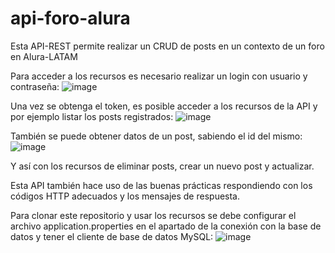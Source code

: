 # api-foro-alura

Esta API-REST permite realizar un CRUD de posts en un contexto de un foro en Alura-LATAM

Para acceder a los recursos es necesario realizar un login con usuario y contraseña:
![image](https://github.com/MateoV07/api-foro-alura/assets/146654067/7840732a-de32-45cf-b776-0964f795d581)

Una vez se obtenga el token, es posible acceder a los recursos de la API y por ejemplo listar los posts registrados:
![image](https://github.com/MateoV07/api-foro-alura/assets/146654067/3e961ce3-7416-4b9d-848c-76e1e3ce5e6f)

También se puede obtener datos de un post, sabiendo el id del mismo:
![image](https://github.com/MateoV07/api-foro-alura/assets/146654067/f567ecbd-f6ef-4085-aed1-46f80b26e3ba)

Y así con los recursos de eliminar posts, crear un nuevo post y actualizar. 

Esta API también hace uso de las buenas prácticas respondiendo con los códigos HTTP adecuados y los mensajes de respuesta. 

Para clonar este repositorio y usar los recursos se debe configurar el archivo application.properties en el apartado de la conexión con la base de datos y tener el cliente de base de datos MySQL:
![image](https://github.com/MateoV07/api-foro-alura/assets/146654067/853e7ebf-9f3f-4c71-9bba-1632136f9e2f)





